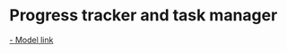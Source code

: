 # Progress tracker and task manager

[- Model link](https://app.eraser.io/workspace/DrQCkVTO0wpjYpGTDSGO?origin=)
